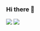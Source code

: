 ### Hi there 👋

<!--
**antimech/antimech** is a ✨ _special_ ✨ repository because its `README.md` (this file) appears on your GitHub profile.

Here are some ideas to get you started:

- 🔭 I’m currently working on ...
- 🌱 I’m currently learning ...
- 👯 I’m looking to collaborate on ...
- 🤔 I’m looking for help with ...
- 💬 Ask me about ...
- 📫 How to reach me: ...
- 😄 Pronouns: ...
- ⚡ Fun fact: ...
111111

222

333
444

555
6666
777
888
-->

<img src="https://github-readme-stats.vercel.app/api/?username=antimech&theme=transparent&show_icons=true">
<img src="https://github-readme-stats.vercel.app/api/top-langs/?username=antimech&theme=transparent&layout=donut">
